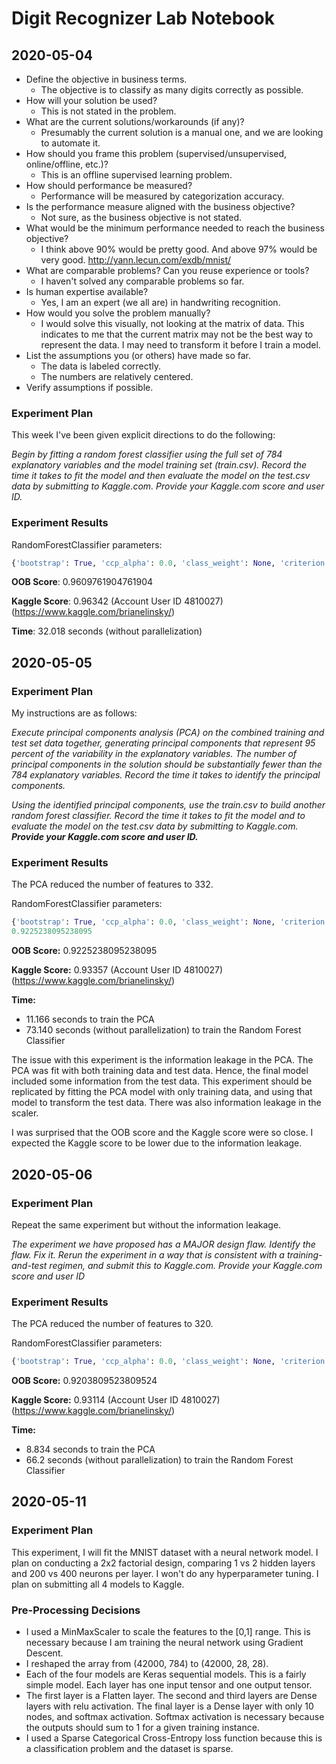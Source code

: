 # Digit Recognizer Lab Notebook

## 2020-05-04

* Define the objective in business terms.
  * The objective is to classify as many digits correctly as possible.
* How will your solution be used?
  * This is not stated in the problem.
* What are the current solutions/workarounds (if any)?
  * Presumably the current solution is a manual one, and we are looking to automate it.
* How should you frame this problem (supervised/unsupervised, online/offline, etc.)?
  * This is an offline supervised learning problem.
* How should performance be measured?
  * Performance will be measured by categorization accuracy.
* Is the performance measure aligned with the business objective?
  * Not sure, as the business objective is not stated.
* What would be the minimum performance needed to reach the business objective?
  * I think above 90% would be pretty good.  And above 97% would be very good. http://yann.lecun.com/exdb/mnist/
* What are comparable problems?  Can you reuse experience or tools?
  * I haven't solved any comparable problems so far.
* Is human expertise available?
  * Yes, I am an expert (we all are) in handwriting recognition.
* How would you solve the problem manually?
  * I would solve this visually, not looking at the matrix of data.  This indicates to me that the current matrix may not be the best way to represent the data.  I may need to transform it before I train a model.
* List the assumptions you (or others) have made so far.
  * The data is labeled correctly.
  * The numbers are relatively centered.
* Verify assumptions if possible.



### Experiment Plan

This week I've been given explicit directions to do the following:

*Begin by fitting a random forest classifier using the full set of 784 explanatory variables and the model training set (train.csv). Record the time it takes to fit the model and then evaluate the model on the test.csv data by submitting to Kaggle.com. Provide your Kaggle.com score and user ID.*

### Experiment Results

RandomForestClassifier parameters:

```python
{'bootstrap': True, 'ccp_alpha': 0.0, 'class_weight': None, 'criterion': 'gini', 'max_depth': None, 'max_features': 'auto', 'max_leaf_nodes': None, 'max_samples': None, 'min_impurity_decrease': 0.0, 'min_impurity_split': None, 'min_samples_leaf': 1, 'min_samples_split': 2, 'min_weight_fraction_leaf': 0.0, 'n_estimators': 100, 'n_jobs': None, 'oob_score': True, 'random_state': 98, 'verbose': 0, 'warm_start': False}
```

**OOB Score**: 0.9609761904761904

**Kaggle Score**: 0.96342 (Account User ID 4810027)(https://www.kaggle.com/brianelinsky/)

**Time**: 32.018 seconds (without parallelization)

## 2020-05-05

### Experiment Plan

My instructions are as follows:

*Execute principal components analysis (PCA) on the combined training and test set data together, generating principal components that represent 95 percent of the variability in the explanatory variables. The number of principal components in the solution should be substantially fewer than the 784 explanatory variables. Record the time it takes to identify the principal components.*

*Using the identified principal components, use the train.csv to build another random forest classifier. Record the time it takes to fit the model and to evaluate the model on the test.csv data by submitting to Kaggle.com. **Provide your Kaggle.com score and user ID.***

### Experiment Results

The PCA reduced the number of features to 332.



RandomForestClassifier parameters:

```python
{'bootstrap': True, 'ccp_alpha': 0.0, 'class_weight': None, 'criterion': 'gini', 'max_depth': None, 'max_features': 'auto', 'max_leaf_nodes': None, 'max_samples': None, 'min_impurity_decrease': 0.0, 'min_impurity_split': None, 'min_samples_leaf': 1, 'min_samples_split': 2, 'min_weight_fraction_leaf': 0.0, 'n_estimators': 100, 'n_jobs': None, 'oob_score': True, 'random_state': 12, 'verbose': 0, 'warm_start': False}
0.9225238095238095
```

**OOB Score:**  0.9225238095238095

**Kaggle Score:** 0.93357 (Account User ID 4810027)(https://www.kaggle.com/brianelinsky/)

**Time:** 

* 11.166 seconds to train the PCA
* 73.140 seconds (without parallelization) to train the Random Forest Classifier

The issue with this experiment is the information leakage in the PCA.  The PCA was fit with both training data and test data.  Hence, the final model included some information from the test data.  This experiment should be replicated by fitting the PCA model with only training data, and using that model to transform the test data.  There was also information leakage in the scaler.

I was surprised that the OOB score and the Kaggle score were so close.  I expected the Kaggle score to be lower due to the information leakage.

## 2020-05-06

### Experiment Plan

Repeat the same experiment but without the information leakage.

*The experiment we have proposed has a MAJOR design flaw. Identify the flaw. Fix it. Rerun the experiment in a way that is consistent with a training-and-test regimen, and submit this to Kaggle.com. Provide your Kaggle.com score and user ID*

### Experiment Results

The PCA reduced the number of features to 320.

RandomForestClassifier parameters:

```python
{'bootstrap': True, 'ccp_alpha': 0.0, 'class_weight': None, 'criterion': 'gini', 'max_depth': None, 'max_features': 'auto', 'max_leaf_nodes': None, 'max_samples': None, 'min_impurity_decrease': 0.0, 'min_impurity_split': None, 'min_samples_leaf': 1, 'min_samples_split': 2, 'min_weight_fraction_leaf': 0.0, 'n_estimators': 100, 'n_jobs': None, 'oob_score': True, 'random_state': 12, 'verbose': 0, 'warm_start': False}
```

**OOB Score:**  0.9203809523809524

**Kaggle Score:** 0.93114 (Account User ID 4810027)(https://www.kaggle.com/brianelinsky/)

**Time:** 

* 8.834 seconds to train the PCA
* 66.2 seconds (without parallelization) to train the Random Forest Classifier



## 2020-05-11

### Experiment Plan

This experiment, I will fit the MNIST dataset with a neural network model.  I plan on conducting a 2x2 factorial design, comparing 1 vs 2 hidden layers and 200 vs 400 neurons per layer.  I won't do any hyperparameter tuning.  I plan on submitting all 4 models to Kaggle.

### Pre-Processing Decisions

* I used a MinMaxScaler to scale the features to the [0,1] range.  This is necessary because I am training the neural network using Gradient Descent.
* I reshaped the array from (42000, 784) to (42000, 28, 28).
* Each of the four models are Keras sequential models.  This is a fairly simple model.  Each layer has one input tensor and one output tensor.
* The first layer is a Flatten layer.  The second and third layers are Dense layers with relu activation.  The final layer is a Dense layer with only 10 nodes, and softmax activation.  Softmax activation is necessary because the outputs should sum to 1 for a given training instance.
* I used a Sparse Categorical Cross-Entropy loss function because this is a classification problem and the dataset is sparse.